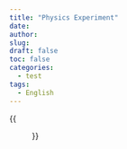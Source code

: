 ```yaml
---
title: "Physics Experiment"
date: 
author: 
slug: 
draft: false
toc: false
categories:
  - test
tags:
  - English
---
```


{{<figure src="https://scontent-msp1-1.xx.fbcdn.net/v/t1.6435-9/247116859_3101806450091658_7545665798029843681_n.jpg?_nc_cat=100&ccb=1-5&_nc_sid=0debeb&_nc_ohc=sAMncOTubU4AX8menSx&tn=56ndwYLw8MJgaWYy&_nc_ht=scontent-msp1-1.xx&oh=50764effb5d717c991493717044c478f&oe=619B8CB1" title="Electrons (blue laser) are balanced with gravitational force" caption = "Photo by my lab teammate: Tairan Zhang" >}}
